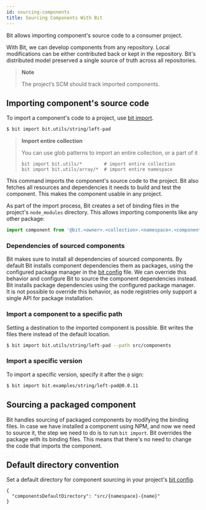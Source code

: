 ```yaml
---
id: sourcing-components
title: Sourcing Components With Bit
---
```


Bit allows importing component's source code to a consumer project.

With Bit, we can develop components from any repository. Local modifications can be either contributed back or kept in the repository. Bit's distributed model preserved a single source of truth across all repositories.

> **Note**
>
> The project’s SCM should track imported components.

## Importing component's source code

To import a component's code to a project, use [bit import](/docs/cli-import.html).

```bash
$ bit import bit.utils/string/left-pad
```

> **Import entire collection**
>
> You can use glob patterns to import an entire collection, or a part of it
>
> ```
> bit import bit.utils/*        # import entire collection
> bit import bit.utils/array/*  # import entire namespace
> ```

This command imports the component's source code to the project. Bit also fetches all resources and dependencies it needs to build and test the component. This makes the component usable in any project.

As part of the import process, Bit creates a set of binding files in the project's `node_modules` directory. This allows importing components like any other package:

```js
import component from '@bit.<owner>.<collection>.<namespace>.<component-name>';
```

### Dependencies of sourced components

Bit makes sure to install all dependencies of sourced components. By default Bit installs component dependencies them as packages, using the configured package manager in the [bit config](/docs/conf-bit-json.html) file. We can override this behavior and configure Bit to source the component dependencies instead.  
Bit installs package dependencies using the configured package manager. It is not possible to override this behavior, as node registries only support a single API for package installation.

### Import a component to a specific path

Setting a destination to the imported component is possible. Bit writes the files there instead of the default location.

```bash
$ bit import bit.utils/string/left-pad --path src/components
```

### Import a specific version

To import a specific version, specify it after the `@` sign:

```bash
$ bit import bit.examples/string/left-pad@0.0.11
```

## Sourcing a packaged component

Bit handles sourcing of packaged components by modifying the binding files. In case we have installed a component using NPM, and now we need to source it, the step we need to do is to run `bit import`. Bit overrides the package with its binding files. This means that there's no need to change the code that imports the component.

## Default directory convention

Set a default directory for component sourcing in your project's [bit config](/docs/conf-bit-json.html#componentsdefaultdirectory--string).

```js{2}
{
  "componentsDefaultDirectory": "src/{namespace}-{name}"
}
```
